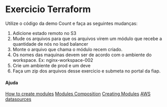 # Exercicio Terraform

Utilize o código da demo Count e faça as seguintes mudanças:

1. Adicione estado remoto no S3
2. Mude os arquivos para que os arquivos virem um módulo que recebe a quantidade de nós no load balancer
3. Monte o arquivo que chama o módulo recem criado.
4. Os nomes das maquinas devem ser de acordo com o ambiente do workspace. Ex: nginx-workspace-002
5. Crie um ambiente de prod e um deve
6. Faça um zip dos arquivos desse exercicio e submeta no portal da fiap.


#### Ajuda
[How to create modules]([https://link](https://blog.gruntwork.io/how-to-create-reusable-infrastructure-with-terraform-modules-25526d65f73d))
[Modules Composition]([https://link](https://www.terraform.io/docs/modules/composition.html))
[Creating Modules](https://www.terraform.io/docs/modules/index.html)
[AWS datasources](https://www.terraform.io/docs/providers/aws/d/instances.html)
   